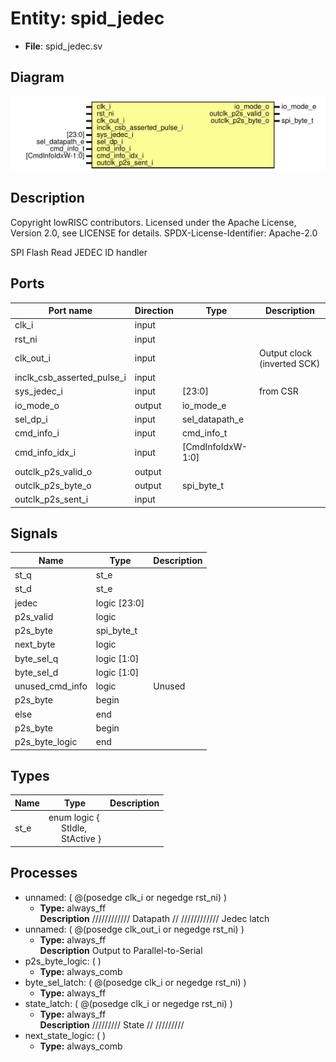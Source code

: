 # Entity: spid_jedec

- **File**: spid_jedec.sv
## Diagram

![Diagram](spid_jedec.svg "Diagram")
## Description

 Copyright lowRISC contributors.
 Licensed under the Apache License, Version 2.0, see LICENSE for details.
 SPDX-License-Identifier: Apache-2.0

 SPI Flash Read JEDEC ID handler

## Ports

| Port name                  | Direction | Type              | Description                 |
| -------------------------- | --------- | ----------------- | --------------------------- |
| clk_i                      | input     |                   |                             |
| rst_ni                     | input     |                   |                             |
| clk_out_i                  | input     |                   | Output clock (inverted SCK) |
| inclk_csb_asserted_pulse_i | input     |                   |                             |
| sys_jedec_i                | input     | [23:0]            | from CSR                    |
| io_mode_o                  | output    | io_mode_e         |                             |
| sel_dp_i                   | input     | sel_datapath_e    |                             |
| cmd_info_i                 | input     | cmd_info_t        |                             |
| cmd_info_idx_i             | input     | [CmdInfoIdxW-1:0] |                             |
| outclk_p2s_valid_o         | output    |                   |                             |
| outclk_p2s_byte_o          | output    | spi_byte_t        |                             |
| outclk_p2s_sent_i          | input     |                   |                             |
## Signals

| Name            | Type         | Description |
| --------------- | ------------ | ----------- |
| st_q            | st_e         |             |
| st_d            | st_e         |             |
| jedec           | logic [23:0] |             |
| p2s_valid       | logic        |             |
| p2s_byte        | spi_byte_t   |             |
| next_byte       | logic        |             |
| byte_sel_q      | logic [1:0]  |             |
| byte_sel_d      | logic [1:0]  |             |
| unused_cmd_info | logic        |  Unused     |
| p2s_byte        | begin        |             |
| else            | end          |             |
| p2s_byte        | begin        |             |
| p2s_byte_logic  | end          |             |
## Types

| Name | Type                                                                                                              | Description |
| ---- | ----------------------------------------------------------------------------------------------------------------- | ----------- |
| st_e | enum logic {<br><span style="padding-left:20px">     StIdle,<br><span style="padding-left:20px">     StActive   } |             |
## Processes
- unnamed: ( @(posedge clk_i or negedge rst_ni) )
  - **Type:** always_ff
</br>**Description**
////////////  Datapath // ////////////  Jedec latch 
- unnamed: ( @(posedge clk_out_i or negedge rst_ni) )
  - **Type:** always_ff
</br>**Description**
 Output to Parallel-to-Serial 
- p2s_byte_logic: (  )
  - **Type:** always_comb
- byte_sel_latch: ( @(posedge clk_i or negedge rst_ni) )
  - **Type:** always_ff
- state_latch: ( @(posedge clk_i or negedge rst_ni) )
  - **Type:** always_ff
</br>**Description**
/////////  State // ///////// 
- next_state_logic: (  )
  - **Type:** always_comb
